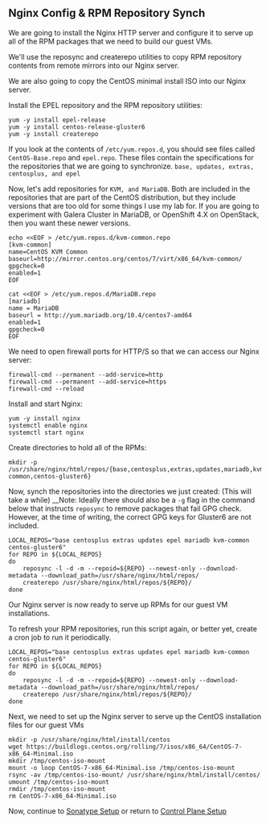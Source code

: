 ## Nginx Config & RPM Repository Synch
We are going to install the Nginx HTTP server and configure it to serve up all of the RPM packages that we need to build our guest VMs.

We'll use the reposync and createrepo utilities to copy RPM repository contents from remote mirrors into our Nginx server.

We are also going to copy the CentOS minimal install ISO into our Nginx server. 

Install the EPEL repository and the RPM repository utilities:

    yum -y install epel-release
    yum -y install centos-release-gluster6
    yum -y install createrepo

If you look at the contents of `/etc/yum.repos.d`, you should see files called `CentOS-Base.repo` and `epel.repo`.  These files contain the specifications for the repositories that we are going to synchronize.  `base, updates, extras, centosplus, and epel`

Now, let's add repositories for `KVM, and MariaDB`.  Both are included in the repositories that are part of the CentOS distribution, but they include versions that are too old for some things I use my lab for.  If you are going to experiment with Galera Cluster in MariaDB, or OpenShift 4.X on OpenStack, then you want these newer versions.

    echo <<EOF > /etc/yum.repos.d/kvm-common.repo
    [kvm-common]
    name=CentOS KVM Common
    baseurl=http://mirror.centos.org/centos/7/virt/x86_64/kvm-common/
    gpgcheck=0
    enabled=1
    EOF

    cat <<EOF > /etc/yum.repos.d/MariaDB.repo
    [mariadb]
    name = MariaDB
    baseurl = http://yum.mariadb.org/10.4/centos7-amd64
    enabled=1
    gpgcheck=0
    EOF


We need to open firewall ports for HTTP/S so that we can access our Nginx server:

    firewall-cmd --permanent --add-service=http
    firewall-cmd --permanent --add-service=https
    firewall-cmd --reload

Install and start Nginx:

    yum -y install nginx
    systemctl enable nginx
    systemctl start nginx

Create directories to hold all of the RPMs:

    mkdir -p /usr/share/nginx/html/repos/{base,centosplus,extras,updates,mariadb,kvm-common,centos-gluster6}

Now, synch the repositories into the directories we just created:  (This will take a while)  __Note: Ideally there should also be a `-g` flag in the command below that instructs `reposync` to remove packages that fail GPG check.  However, at the time of writing, the correct GPG keys for Gluster6 are not included.

    LOCAL_REPOS="base centosplus extras updates epel mariadb kvm-common centos-gluster6"
    for REPO in ${LOCAL_REPOS}
    do
        reposync -l -d -m --repoid=${REPO} --newest-only --download-metadata --download_path=/usr/share/nginx/html/repos/
        createrepo /usr/share/nginx/html/repos/${REPO}/  
    done

Our Nginx server is now ready to serve up RPMs for our guest VM installations.

To refresh your RPM repositories, run this script again, or better yet, create a cron job to run it periodically.

    LOCAL_REPOS="base centosplus extras updates epel mariadb kvm-common centos-gluster6"
    for REPO in ${LOCAL_REPOS}
    do
        reposync -l -d -m --repoid=${REPO} --newest-only --download-metadata --download_path=/usr/share/nginx/html/repos/
        createrepo /usr/share/nginx/html/repos/${REPO}/  
    done

Next, we need to set up the Nginx server to serve up the CentOS installation files for our guest VMs

    mkdir -p /usr/share/nginx/html/install/centos
    wget https://buildlogs.centos.org/rolling/7/isos/x86_64/CentOS-7-x86_64-Minimal.iso
    mkdir /tmp/centos-iso-mount
    mount -o loop CentOS-7-x86_64-Minimal.iso /tmp/centos-iso-mount
    rsync -av /tmp/centos-iso-mount/ /usr/share/nginx/html/install/centos/
    umount /tmp/centos-iso-mount
    rmdir /tmp/centos-iso-mount
    rm CentOS-7-x86_64-Minimal.iso

Now, continue to [Sonatype Setup](Nexus_Config.md) or return to [Control Plane Setup](Control_Plane.md)
